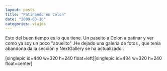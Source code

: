 ```yaml
---
layout: posts
title: "Patinando en Colon"
date: "2009-03-16"
categories: viajes
---
```


Esto del buen tiempo es lo que tiene. Un paseito a Colon a patinar y ver como ya soy un poco "abuelito" .He dejado una galería de fotos , que tenia abandona da la sección y NextGallery se ha actualizado .

\[singlepic id=440 w=320 h=240 float=left\]\[singlepic id=434 w=320 h=240 float=center\]
